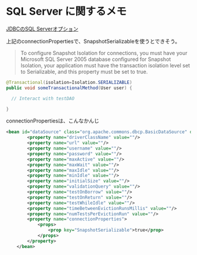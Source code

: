 # SQL Server に関するメモ

[JDBCのSQL Serverオプション](http://docs.oracle.com/cd/E13157_01/wlevs/docs30/jdbc_drivers/mssqlserver.html)

上記のconnectionPropertiesで、SnapshotSerializableを使うとできそう。

> To configure Snapshot Isolation for connections, 
> you must have your Microsoft SQL Server 2005 database configured for Snapshot Isolation,
> your application must have the transaction isolation level set to Serializable,
> and this property must be set to true.

```java
@Transactional(isolation=Isolation.SERIALIZABLE)
public void someTransactionalMethod(User user) {

  // Interact with testDAO

}
```

connectionPropertiesは、こんなかんじ
```xml
<bean id="dataSource" class="org.apache.commons.dbcp.BasicDataSource" destroy-method="close">
    	<property name="driverClassName" value=""/>
        <property name="url" value=""/>
        <property name="username" value=""/>
        <property name="password" value=""/>
        <property name="maxActive" value=""/>
        <property name="maxWait" value=""/>
        <property name="maxIdle" value=""/>
        <property name="minIdle" value=""/>
        <property name="initialSize" value=""/>
        <property name="validationQuery" value=""/>
        <property name="testOnBorrow" value=""/>
        <property name="testOnReturn" value=""/>        
        <property name="testWhileIdle" value=""/>        
        <property name="timeBetweenEvictionRunsMillis" value=""/>        
        <property name="numTestsPerEvictionRun" value=""/>        
        <property name="connectionProperties">
        	<props>
        		<prop key="SnapshotSerializable">true</prop>
        	</props>
        </property>
    </bean>
```
